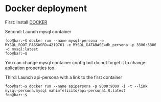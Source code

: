 # Docker deployment

First: Install [DOCKER](https://docs.docker.com/engine/install/ubuntu/)

Second: Launch mysql container

```console
foo@bar:~$ docker run --name mysql-persona -e MYSQL_ROOT_PASSWORD=4219761 -e MYSQL_DATABASE=db_persona -p 3306:3306 -d mysql:latest
foo@bar:~$
```

You can change mysql container config but do not forget it to change aplication properties too.

Third: Launch api-persona with a link to the first container

```console
foo@bar:~$ docker run --name apipersona -p 9000:9000 -i -t --link mysql-persona:mysql nahimfelicito/api-persona1.0:latest
foo@bar:~$
```
